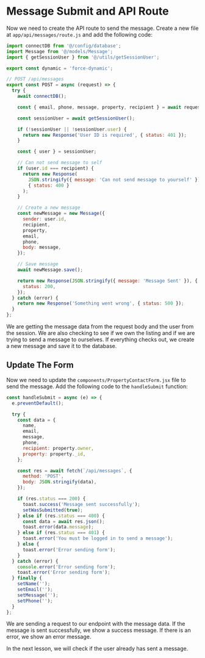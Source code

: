 # Message Submit and API Route

Now we need to create the API route to send the message. Create a new file at `app/api/messages/route.js` and add the following code:

```javascript
import connectDB from '@/config/database';
import Message from '@/models/Message';
import { getSessionUser } from '@/utils/getSessionUser';

export const dynamic = 'force-dynamic';

// POST /api/messages
export const POST = async (request) => {
  try {
    await connectDB();

    const { email, phone, message, property, recipient } = await request.json();

    const sessionUser = await getSessionUser();

    if (!sessionUser || !sessionUser.user) {
      return new Response('User ID is required', { status: 401 });
    }

    const { user } = sessionUser;

    // Can not send message to self
    if (user.id === recipient) {
      return new Response(
        JSON.stringify({ message: 'Can not send message to yourself' }),
        { status: 400 }
      );
    }

    // Create a new message
    const newMessage = new Message({
      sender: user.id,
      recipient,
      property,
      email,
      phone,
      body: message,
    });

    // Save message
    await newMessage.save();

    return new Response(JSON.stringify({ message: 'Message Sent' }), {
      status: 200,
    });
  } catch (error) {
    return new Response('Something went wrong', { status: 500 });
  }
};
```

We are getting the message data from the request body and the user from the session. We are also checking to see if we own the listing and if we are trying to send a message to ourselves. If everything checks out, we create a new message and save it to the database.

## Update The Form

Now we need to update the `components/PropertyContactForm.jsx` file to send the message. Add the following code to the `handleSubmit` function:

```javascript
const handleSubmit = async (e) => {
  e.preventDefault();

  try {
    const data = {
      name,
      email,
      message,
      phone,
      recipient: property.owner,
      property: property._id,
    };

    const res = await fetch(`/api/messages`, {
      method: 'POST',
      body: JSON.stringify(data),
    });

    if (res.status === 200) {
      toast.success('Message sent successfully');
      setWasSubmitted(true);
    } else if (res.status === 400) {
      const data = await res.json();
      toast.error(data.message);
    } else if (res.status === 401) {
      toast.error('You must be logged in to send a message');
    } else {
      toast.error('Error sending form');
    }
  } catch (error) {
    console.error('Error sending form');
    toast.error('Error sending form');
  } finally {
    setName('');
    setEmail('');
    setMessage('');
    setPhone('');
  }
};
```

We are sending a request to our endpoint with the message data. If the message is sent successfully, we show a success message. If there is an error, we show an error message.

In the next lesson, we will check if the user already has sent a message.
